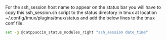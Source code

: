 For the ssh_session host name to appear on the status bar
you will have to copy this ssh_session.sh script to the status directory
in tmux at location ~/.config/tmux/plugins/tmux/status and add the below lines
to the tmux conf file.

```bash
set -g @catppuccin_status_modules_right "ssh_session date_time"
```

    
